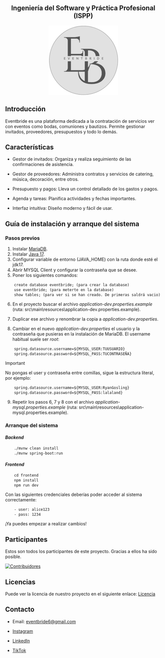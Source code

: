 <div align="center">

## <center>Ingeniería del Software y Práctica Profesional (ISPP)</center>

</div>
<p align="center">
    <img src="img/Eventbride.png" width="225" height="225">
</p>

## Introducción

Eventbride es una plataforma dedicada a la contratación de servicios ver con eventos como bodas, comuniones y bautizos. Permite gestionar invitados, proveedores, presupuestos y todo lo demás.

## Características

- Gestor de invitados: Organiza y realiza seguimiento de las confirmaciones de asistencia.

- Gestor de proveedores: Administra contratos y servicios de catering, música, decoración, entre otros.

- Presupuesto y pagos: Lleva un control detallado de los gastos y pagos.

- Agenda y tareas: Planifica actividades y fechas importantes.

- Interfaz intuitiva: Diseño moderno y fácil de usar.

## Guía de instalación y arranque del sistema

### Pasos previos

1. Instalar [MariaDB](https://mariadb.org/).
2. Instalar [Java 17](https://www.oracle.com/es/java/technologies/downloads/#java17).
3. Configurar variable de entorno (JAVA_HOME) con la ruta donde esté el jdk17.
4. Abrir MYSQL Client y configurar la contraseña que se desee.
5. Poner los siguientes comandos:
```
    create database eventbride; (para crear la database)
    use eventbride; (para meterte en la database)
    show tables; (para ver si se han creado. De primeras saldrá vacio)
```

6. En el proyecto buscar el archivo *application-dev.properties.example* (ruta: src\main\resources\application-dev.properties.example).

7. Duplicar ese archivo y renombrar la copia a *application-dev.properties*.

8. Cambiar en el nuevo *application-dev.properties* el usuario y la contraseña que pusieras en la instalación de MariaDB. El username habitual suele ser *root*:
```
    spring.datasource.username=${MYSQL_USER:TUUSUARIO}
    spring.datasource.password=${MYSQL_PASS:TUCONTRASEÑA}
```
> [!IMPORTANT]
> No pongas el user y contraseña entre comillas, sigue la estructura literal, por ejemplo:

```
    spring.datasource.username=${MYSQL_USER:RyanGosling}
    spring.datasource.password=${MYSQL_PASS:lalaland}
```

9. Repetir los pasos 6, 7 y 8 con el archivo *application-mysql.properties.example* (ruta: src\main\resources\application-mysql.properties.example).

### Arranque del sistema

#### ***Backend***
```
    ./mvnw clean install
    ./mvnw spring-boot:run
```
#### ***Frontend***
```
    cd frontend
    npm install
    npm run dev
```

Con las siguientes credenciales deberías poder acceder al sistema correctamente:
```
    - user: alice123
    - pass: 1234
```

¡Ya puedes empezar a realizar cambios!

## Participantes

Estos son todos los participantes de este proyecto. Gracias a ellos ha sido posible.

[![Contribuidores](https://contrib.rocks/image?repo=ISPP-Eventbride/Eventbride)](https://github.com/ISPP-Eventbride/Eventbride/graphs/contributors)

## Licencias

Puede ver la licencia de nuestro proyecto en el siguiente enlace: [Licencia](./docs/S2/legal%20implications.md)

## Contacto

- Email: eventbride6@gmail.com   

- [Instagram](https://www.instagram.com/eventbride_svq/)

- [LinkedIn](https://www.linkedin.com/company/eventbride/)

- [TikTok](https://www.tiktok.com/@eventbride)
